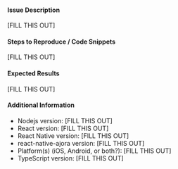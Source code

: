 #### Issue Description

[FILL THIS OUT]

#### Steps to Reproduce / Code Snippets

[FILL THIS OUT]

#### Expected Results

[FILL THIS OUT]

#### Additional Information

- Nodejs version: [FILL THIS OUT]
- React version: [FILL THIS OUT]
- React Native version: [FILL THIS OUT]
- react-native-ajora version: [FILL THIS OUT]
- Platform(s) (iOS, Android, or both?): [FILL THIS OUT]
- TypeScript version: [FILL THIS OUT]
